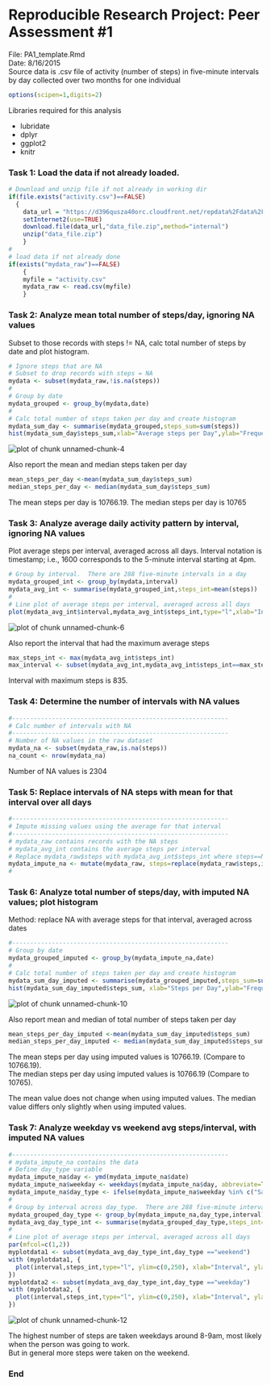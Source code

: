 Reproducible Research Project: Peer Assessment #1
================================
File: PA1_template.Rmd  
Date: 8/16/2015  
Source data is .csv file of activity (number of steps) in five-minute intervals  
by day collected over two months for one individual


```r
options(scipen=1,digits=2)
```
Libraries required for this analysis  
- lubridate  
- dplyr  
- ggplot2  
- knitr


### Task 1: Load the data if not already loaded.  


```r
# Download and unzip file if not already in working dir
if(file.exists("activity.csv")==FALSE)
  {
	data_url = "https://d396qusza40orc.cloudfront.net/repdata%2Fdata%2Factivity.zip"
	setInternet2(use=TRUE)
	download.file(data_url,"data_file.zip",method="internal")
	unzip("data_file.zip")
	}
#
# load data if not already done
if(exists("mydata_raw")==FALSE)
	{
	myfile = "activity.csv"
	mydata_raw <- read.csv(myfile)
	}
```

### Task 2: Analyze mean total number of steps/day, ignoring NA values  

Subset to those records with steps != NA, calc total number of steps by date and plot histogram.


```r
# Ignore steps that are NA
# Subset to drop records with steps = NA
mydata <- subset(mydata_raw,!is.na(steps))
#
# Group by date
mydata_grouped <- group_by(mydata,date)
#
# Calc total number of steps taken per day and create histogram
mydata_sum_day <- summarise(mydata_grouped,steps_sum=sum(steps))
hist(mydata_sum_day$steps_sum,xlab="Average steps per Day",ylab="Frequency",main="Steps per Day")
```

![plot of chunk unnamed-chunk-4](figure/unnamed-chunk-4-1.png) 

Also report the mean and median steps taken per day

```r
mean_steps_per_day <-mean(mydata_sum_day$steps_sum)
median_steps_per_day <- median(mydata_sum_day$steps_sum)
```
The mean steps per day is 10766.19.
The median steps per day is 10765

### Task 3: Analyze average daily activity pattern by interval, ignoring NA values  

Plot average steps per interval, averaged across all days.
Interval notation is timestamp; i.e., 1600 corresponds to the 5-minute interval starting at 4pm.

```r
# Group by interval.  There are 288 five-minute intervals in a day
mydata_grouped_int <- group_by(mydata,interval)
mydata_avg_int <- summarise(mydata_grouped_int,steps_int=mean(steps))
#
# Line plot of average steps per interval, averaged across all days
plot(mydata_avg_int$interval,mydata_avg_int$steps_int,type="l",xlab="Interval",ylab="Avg Steps per Interval",main="Average Steps per Interval")
```

![plot of chunk unnamed-chunk-6](figure/unnamed-chunk-6-1.png) 

Also report the interval that had the maximum average steps

```r
max_steps_int <- max(mydata_avg_int$steps_int)
max_interval <- subset(mydata_avg_int,mydata_avg_int$steps_int==max_steps_int)
```
Interval with maximum steps is 835.

### Task 4: Determine the number of intervals with NA values


```r
#------------------------------------------------------------
# Calc number of intervals with NA
#------------------------------------------------------------
# Number of NA values in the raw dataset
mydata_na <- subset(mydata_raw,is.na(steps))
na_count <- nrow(mydata_na)
```

Number of NA values is 2304  


### Task 5: Replace intervals of NA steps with mean for that interval over all days


```r
#------------------------------------------------------------
# Impute missing values using the average for that interval
#------------------------------------------------------------
# mydata_raw contains records with the NA steps
# mydata_avg_int contains the average steps per interval
# Replace mydata_raw$steps with mydata_avg_int$steps_int where steps==NA
mydata_impute_na <- mutate(mydata_raw, steps=replace(mydata_raw$steps,is.na(mydata_raw$steps),mydata_avg_int$steps_int))
#
```

### Task 6: Analyze total number of steps/day, with imputed NA values; plot histogram  
Method: replace NA with average steps for that interval, averaged across dates


```r
#------------------------------------------------------------
# Group by date
mydata_grouped_imputed <- group_by(mydata_impute_na,date)
#
# Calc total number of steps taken per day and create histogram
mydata_sum_day_imputed <- summarise(mydata_grouped_imputed,steps_sum=sum(steps))
hist(mydata_sum_day_imputed$steps_sum, xlab="Steps per Day",ylab="Frequency",main="Steps per Day")
```

![plot of chunk unnamed-chunk-10](figure/unnamed-chunk-10-1.png) 

Also report mean and median of total number of steps taken per day

```r
mean_steps_per_day_imputed <-mean(mydata_sum_day_imputed$steps_sum)
median_steps_per_day_imputed <- median(mydata_sum_day_imputed$steps_sum)
```

The mean steps per day using imputed values is 10766.19. (Compare to 10766.19).  
The median steps per day using imputed values is 10766.19  (Compare to 10765).

The mean value does not change when using imputed values.
The median value differs only slightly when using imputed values.

### Task 7: Analyze weekday vs weekend avg steps/interval, with imputed NA values


```r
#------------------------------------------------------------
# mydata_impute_na contains the data
# Define day_type variable
mydata_impute_na$day <- ymd(mydata_impute_na$date)
mydata_impute_na$weekday <- weekdays(mydata_impute_na$day, abbreviate=TRUE)
mydata_impute_na$day_type <- ifelse(mydata_impute_na$weekday %in% c("Sat","Sun"),"weekend","weekday")
#
# Group by interval across day_type.  There are 288 five-minute intervals in a day.
mydata_grouped_day_type <- group_by(mydata_impute_na,day_type,interval)
mydata_avg_day_type_int <- summarise(mydata_grouped_day_type,steps_int=mean(steps))
#
# Line plot of average steps per interval, averaged across all days
par(mfcol=c(1,2))
myplotdata1 <- subset(mydata_avg_day_type_int,day_type =="weekend") 
with (myplotdata1, {
  plot(interval,steps_int,type="l", ylim=c(0,250), xlab="Interval", ylab="Average # of Steps", main="Weekend")
})
myplotdata2 <- subset(mydata_avg_day_type_int,day_type =="weekday") 
with (myplotdata2, {
  plot(interval,steps_int,type="l", ylim=c(0,250), xlab="Interval", ylab="Average # of Steps", main="Weekday")
})
```

![plot of chunk unnamed-chunk-12](figure/unnamed-chunk-12-1.png) 

The highest number of steps are taken weekdays around 8-9am, most likely when the person was going 
to work.  
But in general more steps were taken on the weekend.


### End

